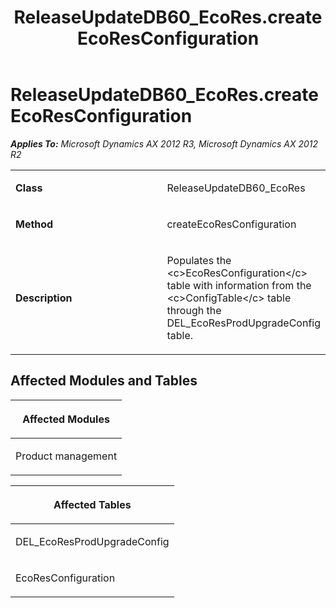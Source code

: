 ﻿---
title: ReleaseUpdateDB60_EcoRes.createEcoResConfiguration
TOCTitle: ReleaseUpdateDB60_EcoRes.createEcoResConfiguration
ms:assetid: 6296ad9a-8afe-03a1-527c-65cd84411ab4
ms:mtpsurl: https://msdn.microsoft.com/en-us/library/JJ719110(v=AX.60)
ms:contentKeyID: 49708650
ms.date: 05/18/2015
mtps_version: v=AX.60
---

# ReleaseUpdateDB60\_EcoRes.createEcoResConfiguration 


_**Applies To:** Microsoft Dynamics AX 2012 R3, Microsoft Dynamics AX 2012 R2_

<table>
<colgroup>
<col style="width: 50%" />
<col style="width: 50%" />
</colgroup>
<tbody>
<tr class="odd">
<td><p><strong>Class</strong></p></td>
<td><p>ReleaseUpdateDB60_EcoRes</p></td>
</tr>
<tr class="even">
<td><p><strong>Method</strong></p></td>
<td><p>createEcoResConfiguration</p></td>
</tr>
<tr class="odd">
<td><p><strong>Description</strong></p></td>
<td><p>Populates the &lt;c&gt;EcoResConfiguration&lt;/c&gt; table with information from the &lt;c&gt;ConfigTable&lt;/c&gt; table through the DEL_EcoResProdUpgradeConfig table.</p></td>
</tr>
</tbody>
</table>


## Affected Modules and Tables

<table>
<colgroup>
<col style="width: 100%" />
</colgroup>
<thead>
<tr class="header">
<th><p>Affected Modules</p></th>
</tr>
</thead>
<tbody>
<tr class="odd">
<td><p>Product management</p></td>
</tr>
</tbody>
</table>


<table>
<colgroup>
<col style="width: 100%" />
</colgroup>
<thead>
<tr class="header">
<th><p>Affected Tables</p></th>
</tr>
</thead>
<tbody>
<tr class="odd">
<td><p>DEL_EcoResProdUpgradeConfig</p></td>
</tr>
<tr class="even">
<td><p>EcoResConfiguration</p></td>
</tr>
</tbody>
</table>

  


